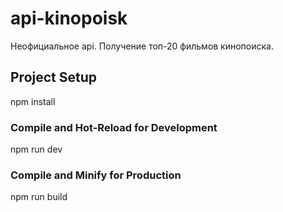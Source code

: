 # api-kinopoisk

Неофициальное api.
Получение топ-20 фильмов кинопоиска.


## Project Setup

npm install

### Compile and Hot-Reload for Development

npm run dev

### Compile and Minify for Production

npm run build

